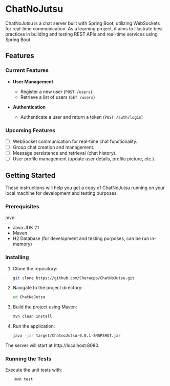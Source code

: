 # ChatNoJutsu

ChatNoJutsu is a chat server built with Spring Boot, utilizing WebSockets for real-time communication. As a learning project, it aims to illustrate best practices in building and testing REST APIs and real-time services using Spring Boot.

## Features

### Current Features

- **User Management**
    - Register a new user (`POST /users`)
    - Retrieve a list of users (`GET /users`)

- **Authentication**
    - Authenticate a user and return a token (`POST /auth/login`)

### Upcoming Features

- [ ] WebSocket communication for real-time chat functionality.
- [ ] Group chat creation and management.
- [ ] Message persistence and retrieval (chat history).
- [ ] User profile management (update user details, profile picture, etc.).

## Getting Started

These instructions will help you get a copy of ChatNoJutsu running on your local machine for development and testing purposes.

### Prerequisites
mvn
- Java JDK 21
- Maven
- H2 Database (for development and testing purposes, can be run in-memory)


### Installing

1. Clone the repository:
   ```bash
   git clone https://github.com/Cheracpp/ChatNoJutsu.git
2. Navigate to the project directory:
    ```bash
   cd ChatNoJutsu
3. Build the project using Maven:
    ```bash
   mvn clean install
4. Run the application:
    ```bash
   java -jar target/ChatnoJutsu-0.0.1-SNAPSHOT.jar
The server will start at http://localhost:8080.

### Running the Tests

Execute the unit tests with:

```bash
    mvn test
